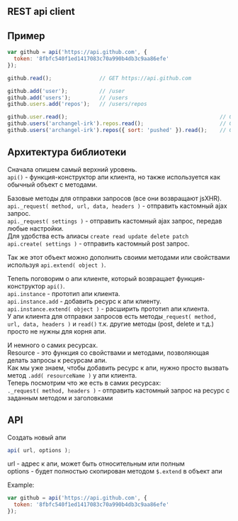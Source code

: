 REST api client
---

Пример
---
```javascript
var github = api('https://api.github.com', {
  token: '8fbfc540f1ed1417083c70a990b4db3c9aa86efe'
});

github.read();               // GET https://api.github.com

github.add('user');          // /user
github.add('users');         // /users
github.users.add('repos');   // /users/repos

github.user.read();                                                // GET /user
github.users('archangel-irk').repos.read();                        // GET /users/archangel-irk/repos
github.users('archangel-irk').repos({ sort: 'pushed' }).read();    // GET /users/archangel-irk/repos?sort=pushed
```

Архитектура библиотеки
---
Сначала опишем самый верхний уровень.  
```api()``` - функция-конструктор апи клиента, но также используется как обычный объект с методами.  

Базовые методы для отправки запросов (все они возвращают jsXHR).  
```api._request( method, url, data, headers )``` - отправить кастомный ajax запрос.  
```api._request( settings )``` - отправить кастомный ajax запрос, передав любые настройки.  
Для удобства есть алиасы ```create read update delete patch```  
```api.create( settings )``` - отправить кастомный post запрос.  

Так же этот объект можно дополнить своими методами или свойствами используя ```api.extend( object )```.  

Тепепь поговорим о апи клиенте, который возвращает функция-конструктор ```api()```.  
```api.instance``` - прототип апи клиента.  
```api.instance.add``` - добавить ресурс к апи клиенту.  
```api.instance.extend( object )``` - расширить прототип апи клиента.  
У апи клиента для отправки запросов есть методы```_request( method, url, data, headers )``` и
```read()``` т.к. другие методы (post, delete и т.д.) просто не нужны для корня апи.  

И немного о самих ресурсах.  
Resource - это функция со свойствами и методами, позволяющая делать запросы к ресурсам апи.  
Как мы уже знаем, чтобы добавить ресурс к апи, нужно просто вызвать метод ```.add( resourceName )``` у апи клиента.  
Теперь посмотрим что же есть в самих ресурсах:  
```._request( method, headers )``` - отправить кастомный запрос на ресурс с заданным методом и заголовками

API
---
Создать новый апи
```javascript
api( url, options );
```
url - адрес к апи, может быть относительным или полным  
options - будет полностью скопирован методом ```$.extend``` в объект апи

Example:
```javascript
var github = api('https://api.github.com', {
  token: '8fbfc540f1ed1417083c70a990b4db3c9aa86efe'
});
```
